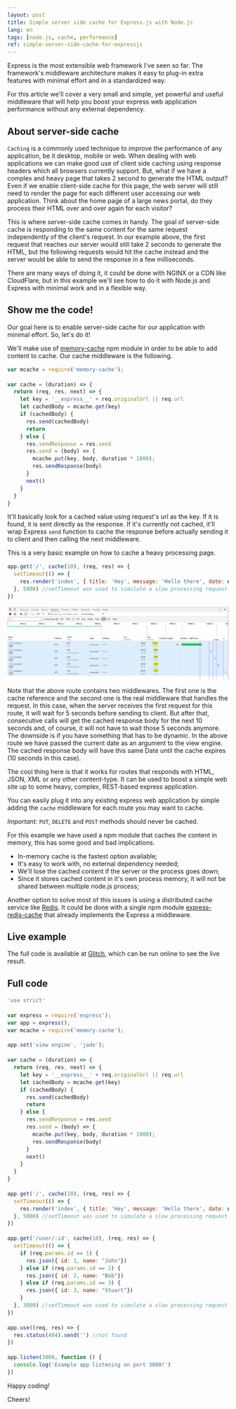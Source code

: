 ```yaml
---
layout: post
title: Simple server side cache for Express.js with Node.js
lang: en
tags: [node.js, cache, performance]
ref: simple-server-side-cache-for-expressjs
---
```


Express is the most extensible web framework I've seen so far. The framework's middleware architecture makes it easy to plug-in extra features with minimal effort and in a standardized way.

For this article we'll cover a very small and simple, yet powerful and useful middleware that will help you boost your express web application performance without any external dependency.

## About server-side cache

`Caching` is a commonly used technique to improve the performance of any application, be it desktop, mobile or web. When dealing with web applications we can make good use of client side caching using response headers which all browsers currently support. But, what if we have a complex and heavy page that takes 2 second to generate the HTML output? Even if we enable client-side cache for this page, the web server will still need to render the page for each different user accessing our web application. Think about the home page of a large news portal, do they process their HTML over and over again for each visitor?

This is where server-side cache comes in handy. The goal of server-side cache is responding to the same content for the same request independently of the client's request. In our example above, the first request that reaches our server would still take 2 seconds to generate the HTML, but the following requests would hit the cache instead and the server would be able to send the response in a few milliseconds.

There are many ways of doing it, it could be done with NGINX or a CDN like CloudFlare, but in this example we'll see how to do it with Node.js and Express with minimal work and in a flexible way.

## Show me the code!

Our goal here is to enable server-side cache for our application with minimal effort. So, let's do it!

We'll make use of [memory-cache](https://www.npmjs.com/package/memory-cache) npm module in order to be able to add content to cache. Our cache middleware is the following.

~~~javascript
var mcache = require('memory-cache');

var cache = (duration) => {
  return (req, res, next) => {
    let key = '__express__' + req.originalUrl || req.url
    let cachedBody = mcache.get(key)
    if (cachedBody) {
      res.send(cachedBody)
      return
    } else {
      res.sendResponse = res.send
      res.send = (body) => {
        mcache.put(key, body, duration * 1000);
        res.sendResponse(body)
      }
      next()
    }
  }
}
~~~

It'll basically look for a cached value using request's url as the key. If it is found, it is sent directly as the response. If it's currently not cached, it'll wrap Express `send` function to cache the response before actually sending it to client and then calling the next middleware.

This is a very basic example on how to cache a heavy processing page.

~~~javascript
app.get('/', cache(10), (req, res) => {
  setTimeout(() => {
    res.render('index', { title: 'Hey', message: 'Hello there', date: new Date()})
  }, 5000) //setTimeout was used to simulate a slow processing request
})
~~~

![](/public/images/server-side-cache-express.png)

Note that the above route contains two middlewares. The first one is the cache reference and the second one is the real middleware that handles the request. In this case, when the server receives the first request for this route, it will wait for 5 seconds before sending to client. But after that, consecutive calls will get the cached response body for the next 10 seconds and, of course, it will not have to wait those 5 seconds anymore. The downside is if you have something that has to be dynamic. In the above route we have passed the current date as an argument to the view engine. The cached response body will have this same Date until the cache expires (10 seconds in this case).

The cool thing here is that it works for routes that responds with HTML, JSON, XML or any other content-type. It can be used to boost a simple web site up to some heavy, complex, REST-based express application.

You can easily plug it into any existing express web application by simple adding the `cache` middleware for each route you may want to cache.

*Important:* `PUT`, `DELETE` and `POST` methods should never be cached.

For this example we have used a npm module that caches the content in memory, this has some good and bad implications.

- In-memory cache is the fastest option available;
- It's easy to work with, no external dependency needed;
- We'll lose the cached content if the server or the process goes down;
- Since it stores cached content in it's own process memory, it will not be shared between multiple node.js process;

Another option to solve most of this issues is using a distributed cache service like [Redis](http://redis.io/). It could be done with a single npm module [express-redis-cache](https://www.npmjs.com/package/express-redis-cache) that already implements the Express a middleware.

## Live example

The full code is available at [Glitch](https://glitch.com/edit/#!/server-side-cache-express), which can be run online to see the live result.

## Full code

~~~javascript
'use strict'

var express = require('express');
var app = express();
var mcache = require('memory-cache');

app.set('view engine', 'jade');

var cache = (duration) => {
  return (req, res, next) => {
    let key = '__express__' + req.originalUrl || req.url
    let cachedBody = mcache.get(key)
    if (cachedBody) {
      res.send(cachedBody)
      return
    } else {
      res.sendResponse = res.send
      res.send = (body) => {
        mcache.put(key, body, duration * 1000);
        res.sendResponse(body)
      }
      next()
    }
  }
}

app.get('/', cache(10), (req, res) => {
  setTimeout(() => {
    res.render('index', { title: 'Hey', message: 'Hello there', date: new Date()})
  }, 5000) //setTimeout was used to simulate a slow processing request
})

app.get('/user/:id', cache(10), (req, res) => {
  setTimeout(() => {
    if (req.params.id == 1) {
      res.json({ id: 1, name: "John"})
    } else if (req.params.id == 2) {
      res.json({ id: 2, name: "Bob"})
    } else if (req.params.id == 3) {
      res.json({ id: 3, name: "Stuart"})
    }
  }, 3000) //setTimeout was used to simulate a slow processing request
})

app.use((req, res) => {
  res.status(404).send('') //not found
})

app.listen(3000, function () {
  console.log('Example app listening on port 3000!')
})
~~~

Happy coding!

Cheers!
